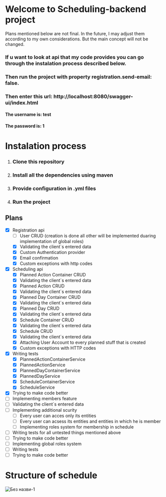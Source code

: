# Welcome to Scheduling-backend project
  
Plans mentioned below are not final. In the future, I may adjust them according to my own considerations. But the main concept will not be changed.

### If u want to look at api that my code provides you can go through the instalation process described below.
### Then run the project with property registration.send-email: false. 
### Then enter this url: http://localhost:8080/swagger-ui/index.html
#### The username is: test
#### The password is: 1

# Instalation process
1. ### Clone this repository
2. ### Install all the dependencies using maven
3. ### Provide configuration in .yml files
4. ### Run the project

## Plans
- [x] Registration api
  - [ ] User CRUD (creation is done all other will be implemented duaring implementation of global roles)
  - [x] Validating the client`s entered data
  - [x] Custom Authentication provider
  - [x] Email confirmation
  - [x] Custom exceptions with http codes
- [x] Scheduling api
  - [x] Planned Action Container CRUD
  - [x] Validating the client`s entered data
  - [x] Planned Action CRUD
  - [x] Validating the client`s entered data
  - [x] Planned Day Container CRUD
  - [x] Validating the client`s entered data
  - [x] Planned Day CRUD
  - [x] Validating the client`s entered data
  - [x] Schedule Container CRUD
  - [x] Validating the client`s entered data
  - [x] Schedule CRUD
  - [x] Validating the client`s entered data
  - [x] Attaching User Account to every planned stuff that is created
  - [x] Custom exceptions with HTTP codes
- [x] Writing tests
  - [x] PlannedActionContainerService
  - [x] PlannedActionService
  - [x] PlannedDayContainerService
  - [x] PlannedDayService
  - [x] ScheduleContainerService
  - [x] ScheduleService
- [x] Trying to make code better
- [ ] Implementing members feature
- [ ] Validating the client`s entered data
- [ ] Implementing additional scurity
  - [ ] Every user can acces only its entities
  - [ ] Every user can acsess its entities and entities in which he is member
  - [ ] Implementing roles system for membership in schedule
- [ ] Writing tests for all untested things mentioned above
- [ ] Trying to make code better
- [ ] Implementing global roles system
- [ ] Writing tests
- [ ] Trying to make code better

# Structure of schedule

![Без назви-1](https://user-images.githubusercontent.com/86126779/179522742-5ea4f6e0-ee7a-46e6-b98a-d289afba3bdd.png)

